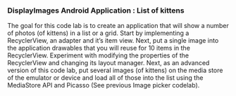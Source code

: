 ### DisplayImages Android Application : List of kittens
The goal for this code lab is to create an application that will show a number of photos (of kittens) in a list or a grid. 
Start by implementing a RecyclerView, an adapter and it’s item view. Next, put a single image into the application drawables that you will reuse for 10 items in the RecyclerView. Experiment with modifying the properties of the RecyclerView and changing its layout manager.
Next, as an advanced version of this code lab, put several images (of kittens) on the media store of the emulator or device and load all of those into the list using the MediaStore API and Picasso (See previous Image picker codelab).

